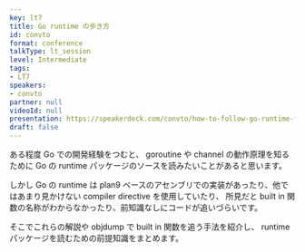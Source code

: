```yaml
---
key: lt7
title: Go runtime の歩き方
id: convto
format: conference
talkType: lt_session
level: Intermediate
tags:
- LT7
speakers:
- convto
partner: null
videoId: null
presentation: https://speakerdeck.com/convto/how-to-follow-go-runtime-function
draft: false
---
```

ある程度 Go での開発経験をつむと、 goroutine や channel の動作原理を知るために Go の runtime パッケージのソースを読みたいことがあると思います。

しかし Go の runtime は plan9 ベースのアセンブリでの実装があったり、他ではあまり見かけない compiler directive を使用していたり、 所見だと built in 関数の名称がわからなかったり、前知識なしにコードが追いづらいです。

そこでこれらの解説や objdump で built in 関数を追う手法を紹介し、 runtime パッケージを読むための前提知識をまとめます。
